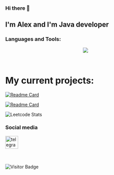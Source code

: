 ### Hi there 👋

## I'm Alex and I'm Java developer

<h3 align="left">Languages and Tools:</h3>
<p align="center">
  <a href="https://skillicons.dev">
    <img src="https://skillicons.dev/icons?i=java,spring,kafka,postgres,redis,jenkins,kubernetes,docker,grafana,prometheus,elasticsearch,linux,ubuntu,raspberrypi,git,gradle,maven,idea&perline=3" />
  </a>
</p>
<br>

# My current projects:

[![Readme Card](https://github-readme-stats.vercel.app/api/pin/?theme=darcula&username=alextim1508&repo=intershop)](https://github.com/alextim1508/intershop)

[![Readme Card](https://github-readme-stats.vercel.app/api/pin/?theme=darcula&username=alextim1508&repo=bank)](https://github.com/alextim1508/bank)

![Leetcode Stats](https://leetcard.jacoblin.cool/alextim1508)


<h3 align="left">Social media</h3>
<div id="badges">
  <a href="https://t.me/alextim1508" target="_blank">
      <img src="https://cdn-icons-png.flaticon.com/512/2111/2111646.png" width="40" height="40" alt="telegram group" />
  </a>
</div>
<br>
<br>

![Visitor Badge](https://visitor-badge.laobi.icu/badge?page_id=alextim1508)


<!--
**alextim1508/alextim1508** is a ✨ _special_ ✨ repository because its `README.md` (this file) appears on your GitHub profile.

Here are some ideas to get you started:

- 🔭 I’m currently working on ...
- 🌱 I’m currently learning ...
- 👯 I’m looking to collaborate on ...
- 🤔 I’m looking for help with ...
- 💬 Ask me about ...
- 📫 How to reach me: ...
- 😄 Pronouns: ...
- ⚡ Fun fact: ...
-->
